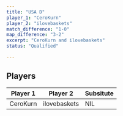 ```yaml
---
title: "USA D"
player_1: "CeroKurn"
player_2: "ilovebaskets"
match_difference: "1-0"
map_difference: "3-2"
excerpt: "CeroKurn and ilovebaskets"
status: "Qualified"

---
```

## Players

| Player 1 | Player 2 | Subsitute |
| -- | -- | -- |
| CeroKurn | ilovebaskets | NIL |

